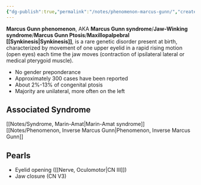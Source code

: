 ```yaml
---
{"dg-publish":true,"permalink":"/notes/phenomenon-marcus-gunn/","created":"2023-06-03T20:18:21.000-07:00","updated":"2023-06-04T19:40:53.000-07:00"}
---
```



**Marcus Gunn phenomenon**, AKA **Marcus Gunn syndrome**/**Jaw-Winking syndrome**/**Marcus Gunn Ptosis**/**Maxillopalpebral [[Synkinesis\|Synkinesis]]**,  is a rare genetic disorder present at birth, characterized by movement of one upper eyelid in a rapid rising motion (open eyes) each time the jaw moves (contraction of ipsilateral lateral or medical pterygoid muscle).

- No gender preponderance
- Approximately 300 cases have been reported
- About 2%-13% of congenital ptosis
- Majority are unilateral, more often on the left

## Associated Syndrome

[[Notes/Syndrome, Marin-Amat\|Marin-Amat syndrome]]
[[Notes/Phenomenon, Inverse Marcus Gunn\|Phenomenon, Inverse Marcus Gunn]]

## Pearls

- Eyelid opening ([[Nerve, Oculomotor\|CN III]])
- Jaw closure (CN V3)
